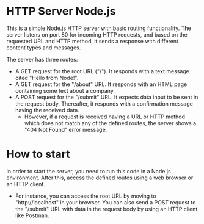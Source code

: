 # HTTP Server Node.js 

This is a simple Node.js HTTP server with basic routing functionality. The server listens on port 80 for incoming HTTP requests, and based on the requested URL and HTTP method, it sends a response with different content types and messages.

The server has three routes:

- A GET request for the root URL ("/"). It responds with a text message cited "Hello from Node!".
- A GET request for the "/about" URL. It responds with an HTML page containing some text about a company.
- A POST request for the "/submit" URL. It expects data input to be sent in the request body. Thereafter, it responds with a confirmation message having the received data.
  - However, if a request is received having a URL or HTTP method which does not match any of the defined         routes, the server shows a "404 Not Found" error message.

# How to start
In order to start the server, you need to run this code in a Node.js environment.
After this, access the defined routes using a web browser or an HTTP client. 

- For instance, you can access the root URL by moving to "http://localhost" in your browser. You can also send a POST request to the "/submit" URL with data in the request body by using an HTTP client like Postman.
